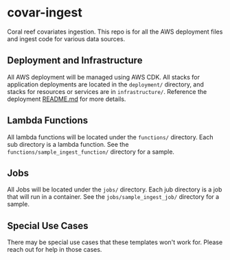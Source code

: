 # covar-ingest

Coral reef covariates ingestion. This repo is for all the AWS deployment files and ingest code for various data sources.

## Deployment and Infrastructure

All AWS deployment will be managed using AWS CDK. All stacks for application deployments are located in the `deployment/` directory, and stacks for resources or services are in `infrastructure/`. Reference the deployment [README.md](deployment/README.md) for more details.

## Lambda Functions

All lambda functions will be located under the `functions/` directory. Each sub directory is a lambda function. See the `functions/sample_ingest_function/` directory for a sample.

## Jobs

All Jobs will be located under the `jobs/` directory. Each jub directory is a job that will run in a container. See the `jobs/sample_ingest_job/` directory for a sample.

## Special Use Cases

There may be special use cases that these templates won't work for. Please reach out for help in those cases.
